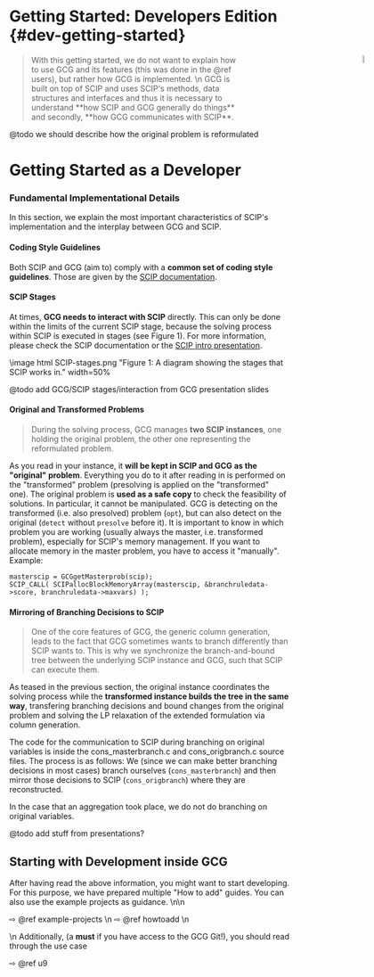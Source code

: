 # Getting Started: Developers Edition {#dev-getting-started}
> <div style="width:80%">
> <img src="expert.png" style="vertical-align:middle; height:6%; position:absolute; right:40px;">
> With this getting started, we do not want to explain how to use GCG and its features (this was
> done in the @ref users), but rather how GCG is implemented. \n
> GCG is built on top of SCIP and uses SCIP's methods, data structures and interfaces and thus 
> it is necessary to understand **how SCIP and GCG generally do things**
> and secondly, **how GCG communicates with SCIP**.
> </div>

@todo we should describe how the original problem is reformulated

# Getting Started as a Developer
### Fundamental Implementational Details
In this section, we explain the most important characteristics of SCIP's implementation 
and the interplay between GCG and SCIP.

#### Coding Style Guidelines
Both SCIP and GCG (aim to) comply with a **common set of coding style guidelines**. 
Those are given by the [SCIP documentation](https://www.scipopt.org/doc/html/CODE.php).

#### SCIP Stages
At times, **GCG needs to interact with SCIP** directly. This can only be done within the 
limits of the current SCIP stage, because the solving process within SCIP is executed in 
stages (see Figure 1). For more information, please check the SCIP documentation or the 
[SCIP intro presentation](https://www.scipopt.org/workshop2018/SCIP-Intro.pdf).

\image html SCIP-stages.png "Figure 1: A diagram showing the stages that SCIP works in." width=50% 

@todo add GCG/SCIP stages/interaction from GCG presentation slides

#### Original and Transformed Problems 
> During the solving process, GCG manages **two SCIP instances**, one holding 
> the original problem, the other one representing the reformulated problem. 

As you read in your instance, it **will be kept in SCIP and GCG as the "original" problem**. 
Everything you do to it after reading in is performed on the "transformed" problem 
(presolving is applied on the "transformed" one). 
The original problem is **used as a safe copy** to check the feasibility of solutions. In particular,
it cannot be manipulated. 
GCG is detecting on the transformed (i.e. also presolved) problem (`opt`), but can also detect on the original 
(`detect` without `presolve` before it).
It is important to know in which problem you are working (usually always the master, i.e. transformed problem), 
especially for SCIP's memory management. If you want to allocate memory in the master problem,
you have to access it "manually". Example:
```
masterscip = GCGgetMasterprob(scip);
SCIP_CALL( SCIPallocBlockMemoryArray(masterscip, &branchruledata->score, branchruledata->maxvars) );
```

#### Mirroring of Branching Decisions to SCIP
> One of the core features of GCG, the generic column generation, leads to the
> fact that GCG sometimes wants to branch differently than SCIP wants to.
> This is why we synchronize the branch-and-bound tree between the underlying
> SCIP instance and GCG, such that SCIP can execute them.

As teased in the previous section, the original instance coordinates the solving process 
while the **transformed instance builds the tree in the same way**, transfering branching 
decisions and bound changes from the original problem and solving the LP relaxation of the 
extended formulation via column generation.

The code for the communication to SCIP during branching on original variables is inside the
cons_masterbranch.c and cons_origbranch.c source files. The process is as follows:
We (since we can make better branching decisions in most cases) branch ourselves
(`cons_masterbranch`) and then mirror those decisions to SCIP (`cons_origbranch`)
where they are reconstructed.

In the case that an aggregation took place, we do not do branching on original variables.

@todo add stuff from presentations?


## Starting with Development inside GCG
After having read the above information, you might want to start developing. For this purpose,
we have prepared multiple "How to add" guides. You can also use the example projects as
guidance. \n\n

 ⇨ @ref example-projects \n
 ⇨ @ref howtoadd \n

\n
Additionally, (a **must** if you have access to the GCG Git!), you should read through the use case

 ⇨ @ref u9